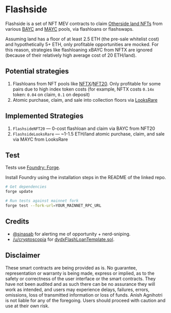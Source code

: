 # Flashside

Flashside is a set of NFT MEV contracts to claim [Otherside land NFTs](https://twitter.com/yugalabs/status/1505014986556551172) from various [BAYC](https://opensea.io/collection/boredapeyachtclub) and [MAYC](https://opensea.io/collection/mutant-ape-yacht-club) pools, via flashloans or flashswaps.

Assuming land has a floor of at least 2.5 ETH (the pre-sale whitelist cost) and hypothetically 5+ ETH, only profitable opportunities are mocked. For this reason, strategies like flashloaning xBAYC from NFTX are ignored (because of their relatively high average cost of 20 ETH/land).

## Potential strategies

1. Flashloans from NFT pools like [NFTX](https://nftx.org/)/[NFT20](https://nft20.io/). Only profitable for some pairs due to high index token costs (for example, NFTX costs `0.14x` token: `0.04` on claim, `0.1` on deposit)
2. Atomic purchase, claim, and sale into collection floors via [LooksRare](https://looksrare.org/)

## Implemented Strategies

1. `FlashsideNFT20` — 0-cost flashloan and claim via BAYC from NFT20
2. `FlashsideLooksRare` — ~1-1.5 ETH/land atomic purchase, claim, and sale via MAYC from LooksRare

## Test

Tests use [Foundry: Forge](https://github.com/gakonst/foundry).

Install Foundry using the installation steps in the README of the linked repo.

```bash
# Get dependencies
forge update

# Run tests against mainnet fork
forge test --fork-url=YOUR_MAINNET_RPC_URL
```

## Credits

- [@sinasab](https://github.com/sinasab) for alerting me of opportunity + nerd-sniping.
- [/u/cryptoscopia](https://github.com/cryptoscopia) for [dydxFlashLoanTemplate.sol](https://gist.github.com/cryptoscopia/1156a368c19a82be2d083e04376d261e).

## Disclaimer

These smart contracts are being provided as is. No guarantee, representation or warranty is being made, express or implied, as to the safety or correctness of the user interface or the smart contracts. They have not been audited and as such there can be no assurance they will work as intended, and users may experience delays, failures, errors, omissions, loss of transmitted information or loss of funds. Anish Agnihotri is not liable for any of the foregoing. Users should proceed with caution and use at their own risk.
